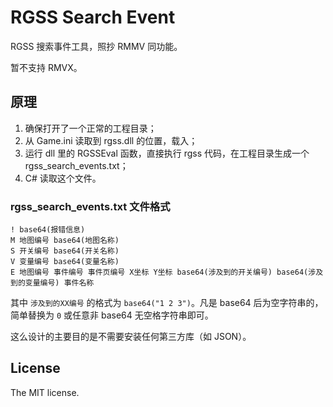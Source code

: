 # RGSS Search Event

RGSS 搜索事件工具，照抄 RMMV 同功能。

暂不支持 RMVX。

## 原理

1. 确保打开了一个正常的工程目录；
2. 从 Game.ini 读取到 rgss.dll 的位置，载入；
3. 运行 dll 里的 RGSSEval 函数，直接执行 rgss 代码，在工程目录生成一个 rgss_search_events.txt；
4. C# 读取这个文件。

### rgss_search_events.txt 文件格式

```
! base64(报错信息)
M 地图编号 base64(地图名称)
S 开关编号 base64(开关名称)
V 变量编号 base64(变量名称)
E 地图编号 事件编号 事件页编号 X坐标 Y坐标 base64(涉及到的开关编号) base64(涉及到的变量编号) 事件名称
```

其中 `涉及到的XX编号` 的格式为 `base64("1 2 3")`。凡是 base64 后为空字符串的，简单替换为 `0` 或任意非 base64 无空格字符串即可。

这么设计的主要目的是不需要安装任何第三方库（如 JSON）。

## License

The MIT license.
